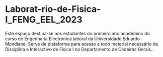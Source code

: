 # Laborat-rio-de-Fisica-I_FENG_EEL_2023
Este espaço destina-se aos estudantes do primeiro ano académico do curso de Engenharia Electrónica laboral da Universidade Eduardo Mondlane. Serve de plataforma para acesso a todo material necessário da Disciplina e Interactivo de Física I no Departamento de Cadeiras Gerais..
